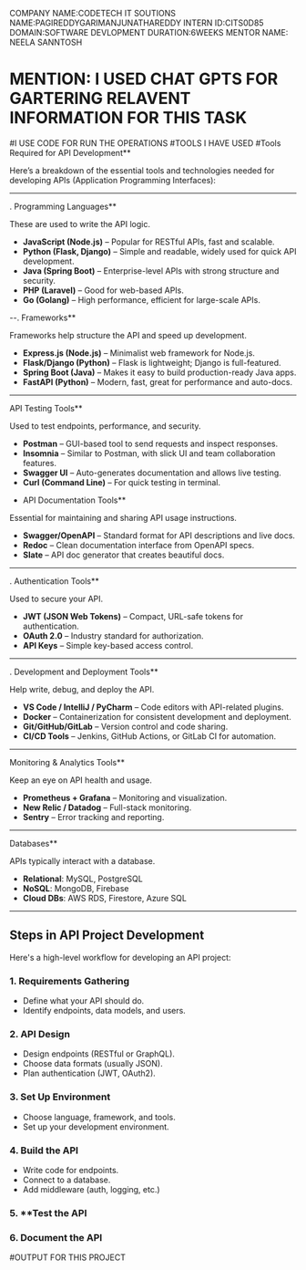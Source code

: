 COMPANY NAME:CODETECH IT SOUTIONS
NAME:PAGIREDDYGARIMANJUNATHAREDDY
INTERN ID:CITS0D85
DOMAIN:SOFTWARE DEVLOPMENT
DURATION:6WEEKS
MENTOR NAME: NEELA SANNTOSH
# MENTION: I USED CHAT GPTS FOR GARTERING RELAVENT INFORMATION FOR THIS TASK 
#I USE CODE FOR RUN THE OPERATIONS
#TOOLS I HAVE USED
#Tools Required for API Development**

Here’s a breakdown of the essential tools and technologies needed for developing APIs (Application Programming Interfaces):

---
. Programming Languages**

These are used to write the API logic.

* **JavaScript (Node.js)** – Popular for RESTful APIs, fast and scalable.
* **Python (Flask, Django)** – Simple and readable, widely used for quick API development.
* **Java (Spring Boot)** – Enterprise-level APIs with strong structure and security.
* **PHP (Laravel)** – Good for web-based APIs.
* **Go (Golang)** – High performance, efficient for large-scale APIs.

--. Frameworks**

Frameworks help structure the API and speed up development.

* **Express.js (Node.js)** – Minimalist web framework for Node.js.
* **Flask/Django (Python)** – Flask is lightweight; Django is full-featured.
* **Spring Boot (Java)** – Makes it easy to build production-ready Java apps.
* **FastAPI (Python)** – Modern, fast, great for performance and auto-docs.

---

 API Testing Tools**

Used to test endpoints, performance, and security.

* **Postman** – GUI-based tool to send requests and inspect responses.
* **Insomnia** – Similar to Postman, with slick UI and team collaboration features.
* **Swagger UI** – Auto-generates documentation and allows live testing.
* **Curl (Command Line)** – For quick testing in terminal.

- API Documentation Tools**

Essential for maintaining and sharing API usage instructions.

* **Swagger/OpenAPI** – Standard format for API descriptions and live docs.
* **Redoc** – Clean documentation interface from OpenAPI specs.
* **Slate** – API doc generator that creates beautiful docs.

---
. Authentication Tools**

Used to secure your API.

* **JWT (JSON Web Tokens)** – Compact, URL-safe tokens for authentication.
* **OAuth 2.0** – Industry standard for authorization.
* **API Keys** – Simple key-based access control.

---
. Development and Deployment Tools**

Help write, debug, and deploy the API.

* **VS Code / IntelliJ / PyCharm** – Code editors with API-related plugins.
* **Docker** – Containerization for consistent development and deployment.
* **Git/GitHub/GitLab** – Version control and code sharing.
* **CI/CD Tools** – Jenkins, GitHub Actions, or GitLab CI for automation.

---
 Monitoring & Analytics Tools**

Keep an eye on API health and usage.

* **Prometheus + Grafana** – Monitoring and visualization.
* **New Relic / Datadog** – Full-stack monitoring.
* **Sentry** – Error tracking and reporting.

---
 Databases**

APIs typically interact with a database.

* **Relational**: MySQL, PostgreSQL
* **NoSQL**: MongoDB, Firebase
* **Cloud DBs**: AWS RDS, Firestore, Azure SQL

---

## Steps in API Project Development

Here's a high-level workflow for developing an API project:

### 1. **Requirements Gathering**

* Define what your API should do.
* Identify endpoints, data models, and users.

### 2. **API Design**

* Design endpoints (RESTful or GraphQL).
* Choose data formats (usually JSON).
* Plan authentication (JWT, OAuth2).

### 3. **Set Up Environment**

* Choose language, framework, and tools.
* Set up your development environment.

### 4. **Build the API**

* Write code for endpoints.
* Connect to a database.
* Add middleware (auth, logging, etc.)

### 5. **Test the API

### 6. **Document the API**
#OUTPUT FOR THIS PROJECT

